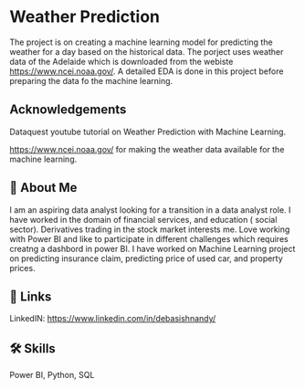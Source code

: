 
# Weather Prediction 

The project is on creating a machine learning model for predicting the weather for a day based on the historical data. The porject uses weather data of the Adelaide which is downloaded from the webiste https://www.ncei.noaa.gov/.
A detailed EDA is done in this project before preparing the data fo the machine learning. 
## Acknowledgements
Dataquest youtube tutorial on Weather Prediction with Machine Learning.

https://www.ncei.noaa.gov/ for making the weather data available for the machine learning.



## 🚀 About Me
I am an aspiring data analyst looking for a transition in a data analyst role.
I have worked in the domain of financial services, and education ( social sector). 
Derivatives trading in the stock market interests me. Love working with Power BI and like to participate in different challenges which requires creatng a dashbord in power BI.
I have worked on Machine Learning project on predicting insurance claim, predicting price of used car, and property prices. 


## 🔗 Links
LinkedIN: https://www.linkedin.com/in/debasishnandy/


## 🛠 Skills
Power BI, Python, SQL

